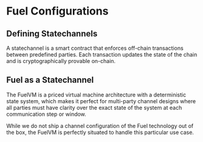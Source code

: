 # Fuel Configurations

## Defining Statechannels

A statechannel is a smart contract that enforces off-chain transactions between predefined parties. Each transaction updates the state of the chain and is cryptographically provable on-chain.

## Fuel as a Statechannel

The FuelVM is a priced virtual machine architecture with a deterministic state system, which makes it perfect for multi-party channel designs where all parties must have clarity over the exact state of the system at each communication step or window.

While we do not ship a channel configuration of the Fuel technology out of the box, the FuelVM is perfectly situated to handle this particular use case.

